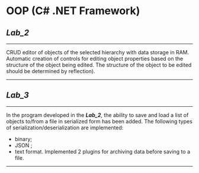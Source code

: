# OOP (C# .NET Framework)
## ***Lab_2***
_____
CRUD editor of objects of the selected hierarchy with data storage in RAM.
Automatic creation of controls for editing object properties based on the structure of the object being edited.
The structure of the object to be edited should be determined by reflection).
_____
## ***Lab_3***
_____
In the program developed in the ___Lab_2___, the ability to save and load a list of objects to/from a file in serialized form has been added.
The following types of serialization/deserialization are implemented:
- binary;
- JSON ;
- text format.
Implemented 2 plugins for archiving data before saving to a file.
_____
